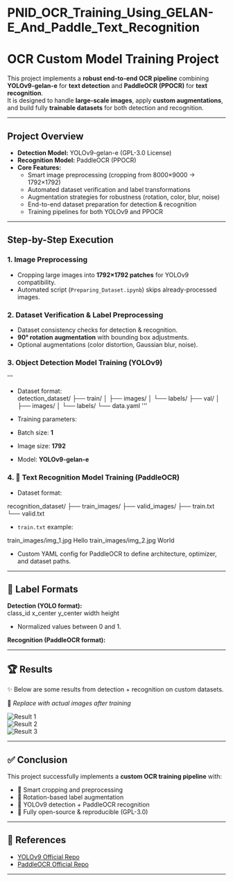 # PNID_OCR_Training_Using_GELAN-E_And_Paddle_Text_Recognition

# OCR Custom Model Training Project  
This project implements a **robust end-to-end OCR pipeline** combining **YOLOv9-gelan-e** for **text detection** and **PaddleOCR (PPOCR)** for **text recognition**.  
It is designed to handle **large-scale images**, apply **custom augmentations**, and build fully **trainable datasets** for both detection and recognition.  

---

## Project Overview  

- **Detection Model:** YOLOv9-gelan-e (GPL-3.0 License)  
- **Recognition Model:** PaddleOCR (PPOCR)  
- **Core Features:**  
  - Smart image preprocessing (cropping from 8000×9000 → 1792×1792)  
  - Automated dataset verification and label transformations  
  - Augmentation strategies for robustness (rotation, color, blur, noise)  
  - End-to-end dataset preparation for detection & recognition  
  - Training pipelines for both YOLOv9 and PPOCR  

---

## Step-by-Step Execution  

### 1. Image Preprocessing  
- Cropping large images into **1792×1792 patches** for YOLOv9 compatibility.  
- Automated script (`Preparing_Dataset.ipynb`) skips already-processed images.  

### 2. Dataset Verification & Label Preprocessing  
- Dataset consistency checks for detection & recognition.  
- **90° rotation augmentation** with bounding box adjustments.  
- Optional augmentations (color distortion, Gaussian blur, noise).  

### 3. Object Detection Model Training (YOLOv9)  
'''
- Dataset format:  
    detection_dataset/
    ├── train/
    │ ├── images/
    │ └── labels/
    ├── val/
    │ ├── images/
    │ └── labels/
    └── data.yaml
'''

- Training parameters:  
- Batch size: **1**  
- Image size: **1792**  
- Model: **YOLOv9-gelan-e**  

### 4. 🔹 Text Recognition Model Training (PaddleOCR)  
- Dataset format:  


recognition_dataset/
├── train_images/
├── valid_images/
├── train.txt
└── valid.txt


- `train.txt` example:  

train_images/img_1.jpg Hello
train_images/img_2.jpg World

- Custom YAML config for PaddleOCR to define architecture, optimizer, and dataset paths.  

---

## 📂 Label Formats  

**Detection (YOLO format):**  
class_id x_center y_center width height
- Normalized values between 0 and 1.  

**Recognition (PaddleOCR format):**  


---

## 🏆 Results  

✨ Below are some results from detection + recognition on custom datasets.  

📌 *Replace with actual images after training*  

![Result 1](results/result1.png)  
![Result 2](results/result2.png)  
![Result 3](results/result3.png)  

---

## ✅ Conclusion  

This project successfully implements a **custom OCR training pipeline** with:  
- 📌 Smart cropping and preprocessing  
- 📌 Rotation-based label augmentation  
- 📌 YOLOv9 detection + PaddleOCR recognition  
- 📌 Fully open-source & reproducible (GPL-3.0)  

---

## 🔗 References  
- [YOLOv9 Official Repo](https://github.com/WongKinYiu/yolov9)  
- [PaddleOCR Official Repo](https://github.com/PaddlePaddle/PaddleOCR)  

---